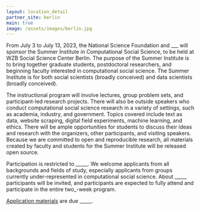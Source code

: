 ```yaml
---
layout: location_detail
partner_site: berlin
main: true
image: /assets/images/berlin.jpg
---
```


From July 3  to July 13, 2023, the National Science Foundation and \_\_\_ will sponsor the Summer Institute in Computational Social Science, to be held at WZB Social Science Center Berlin. The purpose of the Summer Institute is to bring together graduate students, postdoctoral researchers, and beginning faculty interested in computational social science. The Summer Institute is for both social scientists (broadly conceived) and data scientists (broadly conceived).

The instructional program will involve lectures, group problem sets, and participant-led research projects. There will also be outside speakers who conduct computational social science research in a variety of settings, such as academia, industry, and government. Topics covered include text as data, website scraping, digital field experiments, machine learning, and ethics. There will be ample opportunities for students to discuss their ideas and research with the organizers, other participants, and visiting speakers. Because we are committed to open and reproducible research, all materials created by faculty and students for the Summer Institute will be released open source.

Participation is restricted to \_\_\_\_\_. We welcome applicants from all backgrounds and fields of study, especially applicants from groups currently under-represented in computational social science. About \_\_\_\_\_ participants will be invited, and participants are expected to fully attend and participate in the entire two_-week program.

[Application materials](https://compsocialscience.github.io/summer-institute/2023/berlin/apply) are due \_\_\_\_\_.
